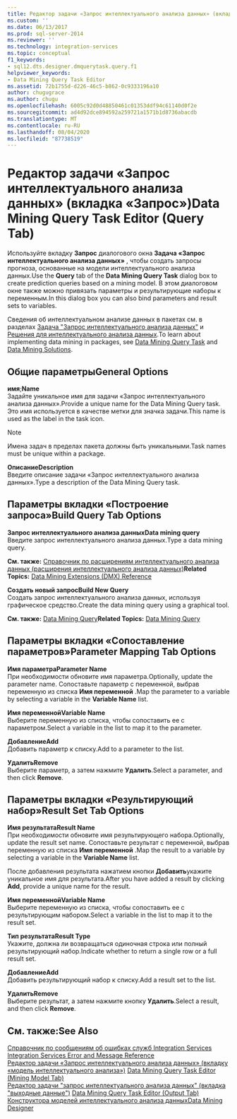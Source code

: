 ```yaml
---
title: Редактор задачи «Запрос интеллектуального анализа данных» (вкладка «запрос») | Документация Майкрософт
ms.custom: ''
ms.date: 06/13/2017
ms.prod: sql-server-2014
ms.reviewer: ''
ms.technology: integration-services
ms.topic: conceptual
f1_keywords:
- sql12.dts.designer.dmquerytask.query.f1
helpviewer_keywords:
- Data Mining Query Task Editor
ms.assetid: 72b1755d-d226-46c5-b862-0c9333196a10
author: chugugrace
ms.author: chugu
ms.openlocfilehash: 6005c92d0d48850461c01353ddf94c61140d0f2e
ms.sourcegitcommit: ad4d92dce894592a259721a1571b1d8736abacdb
ms.translationtype: MT
ms.contentlocale: ru-RU
ms.lasthandoff: 08/04/2020
ms.locfileid: "87738519"
---
```

# <a name="data-mining-query-task-editor-query-tab"></a><span data-ttu-id="e522a-102">Редактор задачи «Запрос интеллектуального анализа данных» (вкладка «Запрос»)</span><span class="sxs-lookup"><span data-stu-id="e522a-102">Data Mining Query Task Editor (Query Tab)</span></span>
  <span data-ttu-id="e522a-103">Используйте вкладку **Запрос** диалогового окна **Задача «Запрос интеллектуального анализа данных»** , чтобы создать запросы прогноза, основанные на модели интеллектуального анализа данных.</span><span class="sxs-lookup"><span data-stu-id="e522a-103">Use the **Query** tab of the **Data Mining Query Task** dialog box to create prediction queries based on a mining model.</span></span> <span data-ttu-id="e522a-104">В этом диалоговом окне также можно привязать параметры и результирующие наборы к переменным.</span><span class="sxs-lookup"><span data-stu-id="e522a-104">In this dialog box you can also bind parameters and result sets to variables.</span></span>  
  
 <span data-ttu-id="e522a-105">Сведения об интеллектуальном анализе данных в пакетах см. в разделах [Задача "Запрос интеллектуального анализа данных"](control-flow/data-mining-query-task.md) и [Решения для интеллектуального анализа данных](https://docs.microsoft.com/analysis-services/data-mining/data-mining-solutions).</span><span class="sxs-lookup"><span data-stu-id="e522a-105">To learn about implementing data mining in packages, see [Data Mining Query Task](control-flow/data-mining-query-task.md) and [Data Mining Solutions](https://docs.microsoft.com/analysis-services/data-mining/data-mining-solutions).</span></span>  
  
## <a name="general-options"></a><span data-ttu-id="e522a-106">Общие параметры</span><span class="sxs-lookup"><span data-stu-id="e522a-106">General Options</span></span>  
 <span data-ttu-id="e522a-107">**имя**;</span><span class="sxs-lookup"><span data-stu-id="e522a-107">**Name**</span></span>  
 <span data-ttu-id="e522a-108">Задайте уникальное имя для задачи «Запрос интеллектуального анализа данных».</span><span class="sxs-lookup"><span data-stu-id="e522a-108">Provide a unique name for the Data Mining Query task.</span></span> <span data-ttu-id="e522a-109">Это имя используется в качестве метки для значка задачи.</span><span class="sxs-lookup"><span data-stu-id="e522a-109">This name is used as the label in the task icon.</span></span>  
  
> [!NOTE]  
>  <span data-ttu-id="e522a-110">Имена задач в пределах пакета должны быть уникальными.</span><span class="sxs-lookup"><span data-stu-id="e522a-110">Task names must be unique within a package.</span></span>  
  
 <span data-ttu-id="e522a-111">**Описание**</span><span class="sxs-lookup"><span data-stu-id="e522a-111">**Description**</span></span>  
 <span data-ttu-id="e522a-112">Введите описание задачи «Запрос интеллектуального анализа данных».</span><span class="sxs-lookup"><span data-stu-id="e522a-112">Type a description of the Data Mining Query task.</span></span>  
  
## <a name="build-query-tab-options"></a><span data-ttu-id="e522a-113">Параметры вкладки «Построение запроса»</span><span class="sxs-lookup"><span data-stu-id="e522a-113">Build Query Tab Options</span></span>  
 <span data-ttu-id="e522a-114">**Запрос интеллектуального анализа данных**</span><span class="sxs-lookup"><span data-stu-id="e522a-114">**Data mining query**</span></span>  
 <span data-ttu-id="e522a-115">Введите запрос интеллектуального анализа данных.</span><span class="sxs-lookup"><span data-stu-id="e522a-115">Type a data mining query.</span></span>  
  
 <span data-ttu-id="e522a-116">**См. также:**  [Справочник по расширениям интеллектуального анализа данных (расширения интеллектуального анализа данных)](/sql/dmx/data-mining-extensions-dmx-reference)</span><span class="sxs-lookup"><span data-stu-id="e522a-116">**Related Topics:**  [Data Mining Extensions &#40;DMX&#41; Reference](/sql/dmx/data-mining-extensions-dmx-reference)</span></span>  
  
 <span data-ttu-id="e522a-117">**Создать новый запрос**</span><span class="sxs-lookup"><span data-stu-id="e522a-117">**Build New Query**</span></span>  
 <span data-ttu-id="e522a-118">Создать запрос интеллектуального анализа данных, используя графическое средство.</span><span class="sxs-lookup"><span data-stu-id="e522a-118">Create the data mining query using a graphical tool.</span></span>  
  
 <span data-ttu-id="e522a-119">**См. также:** [Data Mining Query](control-flow/data-mining-query.md)</span><span class="sxs-lookup"><span data-stu-id="e522a-119">**Related Topics:** [Data Mining Query](control-flow/data-mining-query.md)</span></span>  
  
## <a name="parameter-mapping-tab-options"></a><span data-ttu-id="e522a-120">Параметры вкладки «Сопоставление параметров»</span><span class="sxs-lookup"><span data-stu-id="e522a-120">Parameter Mapping Tab Options</span></span>  
 <span data-ttu-id="e522a-121">**Имя параметра**</span><span class="sxs-lookup"><span data-stu-id="e522a-121">**Parameter Name**</span></span>  
 <span data-ttu-id="e522a-122">При необходимости обновите имя параметра.</span><span class="sxs-lookup"><span data-stu-id="e522a-122">Optionally, update the parameter name.</span></span> <span data-ttu-id="e522a-123">Сопоставьте параметр с переменной, выбрав переменную из списка **Имя переменной** .</span><span class="sxs-lookup"><span data-stu-id="e522a-123">Map the parameter to a variable by selecting a variable in the **Variable Name** list.</span></span>  
  
 <span data-ttu-id="e522a-124">**Имя переменной**</span><span class="sxs-lookup"><span data-stu-id="e522a-124">**Variable Name**</span></span>  
 <span data-ttu-id="e522a-125">Выберите переменную из списка, чтобы сопоставить ее с параметром.</span><span class="sxs-lookup"><span data-stu-id="e522a-125">Select a variable in the list to map it to the parameter.</span></span>  
  
 <span data-ttu-id="e522a-126">**Добавление**</span><span class="sxs-lookup"><span data-stu-id="e522a-126">**Add**</span></span>  
 <span data-ttu-id="e522a-127">Добавить параметр к списку.</span><span class="sxs-lookup"><span data-stu-id="e522a-127">Add to a parameter to the list.</span></span>  
  
 <span data-ttu-id="e522a-128">**Удалить**</span><span class="sxs-lookup"><span data-stu-id="e522a-128">**Remove**</span></span>  
 <span data-ttu-id="e522a-129">Выберите параметр, а затем нажмите **Удалить**.</span><span class="sxs-lookup"><span data-stu-id="e522a-129">Select a parameter, and then click **Remove**.</span></span>  
  
## <a name="result-set-tab-options"></a><span data-ttu-id="e522a-130">Параметры вкладки «Результирующий набор»</span><span class="sxs-lookup"><span data-stu-id="e522a-130">Result Set Tab Options</span></span>  
 <span data-ttu-id="e522a-131">**Имя результата**</span><span class="sxs-lookup"><span data-stu-id="e522a-131">**Result Name**</span></span>  
 <span data-ttu-id="e522a-132">При необходимости обновите имя результирующего набора.</span><span class="sxs-lookup"><span data-stu-id="e522a-132">Optionally, update the result set name.</span></span> <span data-ttu-id="e522a-133">Сопоставьте результат с переменной, выбрав переменную из списка **Имя переменной** .</span><span class="sxs-lookup"><span data-stu-id="e522a-133">Map the result to a variable by selecting a variable in the **Variable Name** list.</span></span>  
  
 <span data-ttu-id="e522a-134">После добавления результата нажатием кнопки **Добавить**укажите уникальное имя для результата.</span><span class="sxs-lookup"><span data-stu-id="e522a-134">After you have added a result by clicking **Add**, provide a unique name for the result.</span></span>  
  
 <span data-ttu-id="e522a-135">**Имя переменной**</span><span class="sxs-lookup"><span data-stu-id="e522a-135">**Variable Name**</span></span>  
 <span data-ttu-id="e522a-136">Выберите переменную из списка, чтобы сопоставить ее с результирующим набором.</span><span class="sxs-lookup"><span data-stu-id="e522a-136">Select a variable in the list to map it to the result set.</span></span>  
  
 <span data-ttu-id="e522a-137">**Тип результата**</span><span class="sxs-lookup"><span data-stu-id="e522a-137">**Result Type**</span></span>  
 <span data-ttu-id="e522a-138">Укажите, должна ли возвращаться одиночная строка или полный результирующий набор.</span><span class="sxs-lookup"><span data-stu-id="e522a-138">Indicate whether to return a single row or a full result set.</span></span>  
  
 <span data-ttu-id="e522a-139">**Добавление**</span><span class="sxs-lookup"><span data-stu-id="e522a-139">**Add**</span></span>  
 <span data-ttu-id="e522a-140">Добавить результирующий набор к списку.</span><span class="sxs-lookup"><span data-stu-id="e522a-140">Add a result set to the list.</span></span>  
  
 <span data-ttu-id="e522a-141">**Удалить**</span><span class="sxs-lookup"><span data-stu-id="e522a-141">**Remove**</span></span>  
 <span data-ttu-id="e522a-142">Выберите результат, а затем нажмите кнопку **Удалить**.</span><span class="sxs-lookup"><span data-stu-id="e522a-142">Select a result, and then click **Remove**.</span></span>  
  
## <a name="see-also"></a><span data-ttu-id="e522a-143">См. также:</span><span class="sxs-lookup"><span data-stu-id="e522a-143">See Also</span></span>  
 <span data-ttu-id="e522a-144">[Справочник по сообщениям об ошибках служб Integration Services](../../2014/integration-services/integration-services-error-and-message-reference.md) </span><span class="sxs-lookup"><span data-stu-id="e522a-144">[Integration Services Error and Message Reference](../../2014/integration-services/integration-services-error-and-message-reference.md) </span></span>  
 <span data-ttu-id="e522a-145">[Редактор задачи «Запрос интеллектуального анализа данных» &#40;вкладку «модель интеллектуального анализа»&#41;](../../2014/integration-services/data-mining-query-task-editor-mining-model-tab.md) </span><span class="sxs-lookup"><span data-stu-id="e522a-145">[Data Mining Query Task Editor &#40;Mining Model Tab&#41;](../../2014/integration-services/data-mining-query-task-editor-mining-model-tab.md) </span></span>  
 <span data-ttu-id="e522a-146">[Редактор задачи "запрос интеллектуального анализа данных" &#40;вкладка "выходные данные"&#41;](../../2014/integration-services/data-mining-query-task-editor-output-tab.md) </span><span class="sxs-lookup"><span data-stu-id="e522a-146">[Data Mining Query Task Editor &#40;Output Tab&#41;](../../2014/integration-services/data-mining-query-task-editor-output-tab.md) </span></span>  
 [<span data-ttu-id="e522a-147">Конструктора моделей интеллектуального анализа данных</span><span class="sxs-lookup"><span data-stu-id="e522a-147">Data Mining Designer</span></span>](https://docs.microsoft.com/analysis-services/data-mining/data-mining-designer)  
  
  

